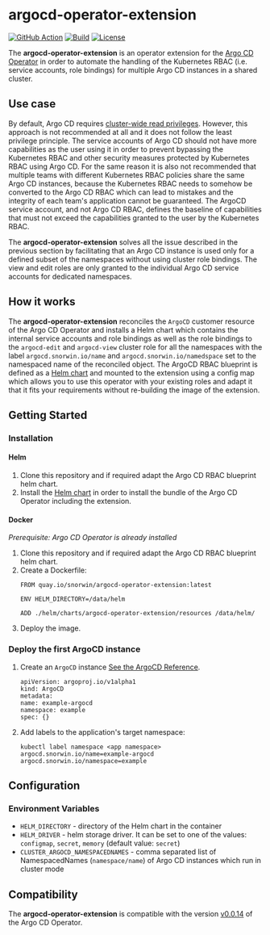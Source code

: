 # argocd-operator-extension
[![GitHub Action](https://img.shields.io/badge/GitHub-Action-blue)](https://github.com/features/actions)
[![Build](https://img.shields.io/github/workflow/status/snorwin/argocd-operator-extension/CI?label=build&logo=github)](https://github.com/snorwin/argocd-operator-extension/actions)
[![License](https://img.shields.io/badge/License-Apache%202.0-blue.svg)](https://opensource.org/licenses/Apache-2.0)

The **argocd-operator-extension** is an operator extension for the [Argo CD Operator](https://argocd-operator.readthedocs.io/) in order to automate the handling of the Kubernetes RBAC (i.e. service accounts, role bindings) for multiple Argo CD instances in a shared cluster.

## Use case
By default, Argo CD requires [cluster-wide read privileges](https://argoproj.github.io/argo-cd/operator-manual/security/). 
However, this approach is not recommended at all and it does not follow the least privilege principle.
The service accounts of Argo CD should not have more capabilities as the user using it in order to prevent bypassing the Kubernetes RBAC and other security measures protected by Kubernetes RBAC using Argo CD.
For the same reason it is also not recommended that multiple teams with different Kubernetes RBAC policies share the same Argo CD instances, because the Kubernetes RBAC needs to somehow be converted to the Argo CD RBAC which can lead to mistakes and the integrity of each team's application cannot be guaranteed.
The ArgoCD service account, and not Argo CD RBAC, defines the baseline of capabilities that must not exceed the capabilities granted to the user by the Kubernetes RBAC.

The **argocd-operator-extension** solves all the issue described in the previous section by facilitating that an Argo CD instance is used only for a defined subset of the namespaces without using cluster role bindings. The view and edit roles are only granted to the individual Argo CD service accounts for dedicated namespaces.

## How it works
The **argocd-operator-extension** reconciles the `ArgoCD` customer resource of the Argo CD Operator and installs a Helm chart which contains the internal service accounts and role bindings as well as the role bindings to the `argocd-edit` and `argocd-view` cluster role for all the namespaces with the label `argocd.snorwin.io/name` and `argocd.snorwin.io/namedspace` set to the namespaced name of the reconciled object.
The ArgoCD RBAC blueprint is defined as a [Helm chart](helm/charts/argocd-operator-extension/resources) and mounted to the extension using a config map which allows you to use this operator with your existing roles and adapt it that it fits your requirements without re-building the image of the extension.

## Getting Started
### Installation
#### Helm
1. Clone this repository and if required adapt the Argo CD RBAC blueprint helm chart.
2. Install the [Helm chart](helm/) in order to install the bundle of the Argo CD Operator including the extension.

#### Docker
_Prerequisite: Argo CD Operator is already installed_
1. Clone this repository and if required adapt the Argo CD RBAC blueprint helm chart.
2. Create a Dockerfile:
    ```
    FROM quay.io/snorwin/argocd-operator-extension:latest
    
    ENV HELM_DIRECTORY=/data/helm
    
    ADD ./helm/charts/argocd-operator-extension/resources /data/helm/
    ```
3. Deploy the image.

### Deploy the first ArgoCD instance
1. Create an `ArgoCD` instance [See the ArgoCD Reference](https://argocd-operator.readthedocs.io/en/latest/reference/argocd/).
    ```
    apiVersion: argoproj.io/v1alpha1
    kind: ArgoCD
    metadata:
    name: example-argocd
    namespace: example
    spec: {}
    ```
2. Add labels to the application's target namespace:
    ```
    kubectl label namespace <app namespace> argocd.snorwin.io/name=example-argocd argocd.snorwin.io/namespace=example
    ```
 
 ## Configuration
 ### Environment Variables
 - `HELM_DIRECTORY` - directory of the Helm chart in the container
 - `HELM_DRIVER` - helm storage driver. It can be set to one of the values: `configmap`, `secret`, `memory` (default value: `secret`)
 - `CLUSTER_ARGOCD_NAMESPACEDNAMES` - comma separated list of NamespacedNames (`namespace/name`) of Argo CD instances which run in cluster mode
 
 ## Compatibility
 The **argocd-operator-extension** is compatible with the version [v0.0.14](https://github.com/argoproj-labs/argocd-operator/releases/tag/v0.0.14) of the Argo CD Operator.
